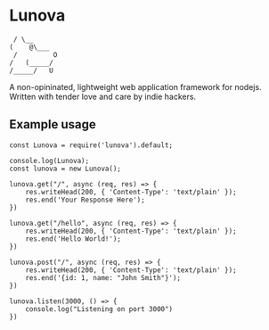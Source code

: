 # Lunova 

```
 / \__
(    @\___
 /         O
/   (_____/
/_____/   U
```

A non-opininated, lightweight web application framework for nodejs. Written with tender love and care by indie hackers.


## Example usage

```
const Lunova = require('lunova').default;

console.log(Lunova);
const lunova = new Lunova();

lunova.get("/", async (req, res) => {
    res.writeHead(200, { 'Content-Type': 'text/plain' });
    res.end('Your Response Here');
})

lunova.get("/hello", async (req, res) => {
    res.writeHead(200, { 'Content-Type': 'text/plain' });
    res.end('Hello World!');
})

lunova.post("/", async (req, res) => {
    res.writeHead(200, { 'Content-Type': 'text/plain' });
    res.end('{id: 1, name: "John Smith"}');
})

lunova.listen(3000, () => {
    console.log("Listening on port 3000")
})
```
